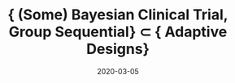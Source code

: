 ---
title: "{ (Some) Bayesian Clinical Trial, Group Sequential} $\\subset$ { Adaptive Designs}"
collection: talks
type: "Class Presentation"
permalink: https://github.com/boyiguo1/BayesianClinicalTrial_GroupSequential/blob/c5d305f12da68c0eb46f11e3a83d4621aafe756d/Bayesian_Group_Sequential.pdf
venue: "University of Alabama at Birmingham, Department of Biostatistics"
date: 2020-03-05
location: "Birmingham, Alabama"
---